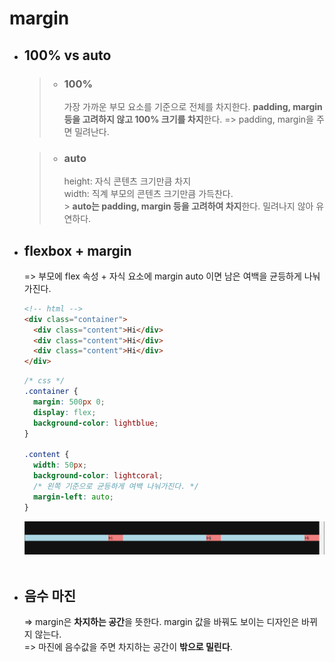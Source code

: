 # margin

- ## 100% vs auto

  > - ### 100%
  >   가장 가까운 부모 요소를 기준으로 전체를 차지한다. **padding, margin 등을 고려하지 않고 100% 크기를 차지**한다. => padding, margin을 주면 밀려난다.

  > - ### auto
  >   height: 자식 콘텐츠 크기만큼 차지<br>
  >   width: 직계 부모의 콘텐츠 크기만큼 가득찬다.<br> > **auto는 padding, margin 등을 고려하여 차지**한다. 밀려나지 않아 유연하다.

- ## flexbox + margin

  => 부모에 flex 속성 + 자식 요소에 margin auto 이면 남은 여백을 균등하게 나눠가진다.

  ```html
  <!-- html -->
  <div class="container">
    <div class="content">Hi</div>
    <div class="content">Hi</div>
    <div class="content">Hi</div>
  </div>
  ```

  ```css
  /* css */
  .container {
    margin: 500px 0;
    display: flex;
    background-color: lightblue;
  }

  .content {
    width: 50px;
    background-color: lightcoral;
    /* 왼쪽 기준으로 균등하게 여백 나눠가진다. */
    margin-left: auto;
  }
  ```

    <div align="center">
    <img src="images/margin.png">
    </div><br>

- ## 음수 마진
  => margin은 **차지하는 공간**을 뜻한다. margin 값을 바꿔도 보이는 디자인은 바뀌지 않는다.<br>
  => 마진에 음수값을 주면 차지하는 공간이 **밖으로 밀린다**.
